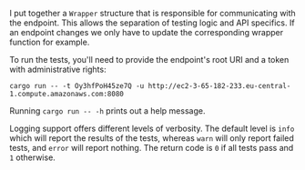 I put together a `Wrapper` structure that is responsible for communicating with the endpoint.
This allows the separation of testing logic and API specifics. If an endpoint changes we only have 
to update the corresponding wrapper function for example.

To run the tests, you'll need to provide the endpoint's root URI and a token with administrative
rights:
```
cargo run -- -t Oy3hfPoH45ze7Q -u http://ec2-3-65-182-233.eu-central-1.compute.amazonaws.com:8080
```
Running `cargo run -- -h` prints out a help message.

Logging support offers different levels of verbosity. The default level is `info` which will report 
the results of the tests, whereas `warn` will only report failed tests, and `error` will report
nothing. The return code is `0` if all tests pass and `1` otherwise.
